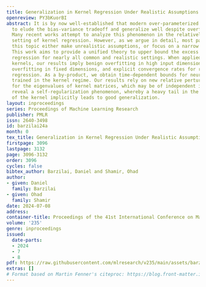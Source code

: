 ```yaml
---
title: Generalization in Kernel Regression Under Realistic Assumptions
openreview: PY3bKuorBI
abstract: It is by now well-established that modern over-parameterized models seem
  to elude the bias-variance tradeoff and generalize well despite overfitting noise.
  Many recent works attempt to analyze this phenomenon in the relatively tractable
  setting of kernel regression. However, as we argue in detail, most past works on
  this topic either make unrealistic assumptions, or focus on a narrow problem setup.
  This work aims to provide a unified theory to upper bound the excess risk of kernel
  regression for nearly all common and realistic settings. When applied to common
  kernels, our results imply benign overfitting in high input dimensions, nearly tempered
  overfitting in fixed dimensions, and explicit convergence rates for regularized
  regression. As a by-product, we obtain time-dependent bounds for neural networks
  trained in the kernel regime. Our results rely on new relative perturbation bounds
  for the eigenvalues of kernel matrices, which may be of independent interest. These
  reveal a self-regularization phenomenon, whereby a heavy tail in the eigendecomposition
  of the kernel implicitly leads to good generalization.
layout: inproceedings
series: Proceedings of Machine Learning Research
publisher: PMLR
issn: 2640-3498
id: barzilai24a
month: 0
tex_title: Generalization in Kernel Regression Under Realistic Assumptions
firstpage: 3096
lastpage: 3132
page: 3096-3132
order: 3096
cycles: false
bibtex_author: Barzilai, Daniel and Shamir, Ohad
author:
- given: Daniel
  family: Barzilai
- given: Ohad
  family: Shamir
date: 2024-07-08
address:
container-title: Proceedings of the 41st International Conference on Machine Learning
volume: '235'
genre: inproceedings
issued:
  date-parts:
  - 2024
  - 7
  - 8
pdf: https://raw.githubusercontent.com/mlresearch/v235/main/assets/barzilai24a/barzilai24a.pdf
extras: []
# Format based on Martin Fenner's citeproc: https://blog.front-matter.io/posts/citeproc-yaml-for-bibliographies/
---
```

